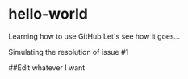 # hello-world
Learning how to use GitHub
Let's see how it goes...

Simulating the resolution of issue #1


##Edit whatever I want
